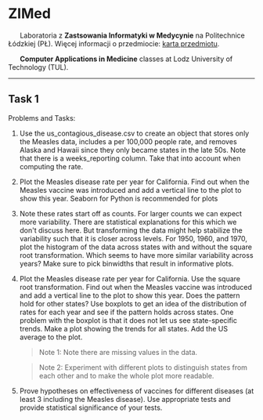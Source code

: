 # ZIMed

<img src="https://static.dwcdn.net/css/flag-icons/flags/4x3/pl.svg" height="10" width="20"> Laboratoria z **Zastsowania Informatyki w Medycynie** na Politechnice Łódzkiej (PŁ). Więcej informacji o przedmiocie: [karta przedmiotu](https://programy.p.lodz.pl/ectslabel-web/przedmiot_3.jsp?l=pl&idPrzedmiotu=172846&pkId=1149&s=2&t=1&j=0&w=informatyka%20stosowana).

<img src="https://static.dwcdn.net/css/flag-icons/flags/4x3/gb.svg" height="10" width="20"> **Computer Applications in Medicine** classes at Lodz University of Technology (TUL).

---

## Task 1

Problems and Tasks:

1. Use the us_contagious_disease.csv to create an object that stores only the Measles data, includes a per 100,000 people rate, and removes Alaska and Hawaii since they only became states in the late 50s. Note that there is a weeks_reporting column. Take that into account when computing the rate.

2. Plot the Measles disease rate per year for California. Find out when the Measles vaccine was introduced and add a vertical line to the plot to show this year. Seaborn for Python is recommended for plots

3. Note these rates start off as counts. For larger counts we can expect more variability. There are statistical explanations for this which we don't discuss here. But transforming the data might help stabilize the variability such that it is closer across levels. For 1950, 1960, and 1970, plot the histogram of the data across states with and without the square root transformation. Which seems to have more similar variability across years? Make sure to pick binwidths that result in informative plots.

4. Plot the Measles disease rate per year for California. Use the square root transformation. Find out when the Measles vaccine was introduced and add a vertical line to the plot to show this year. Does the pattern hold for other states? Use boxplots to get an idea of the distribution of rates for each year and see if the pattern holds across states. One problem with the boxplot is that it does not let us see state-specific trends. Make a plot showing the trends for all states. Add the US average to the plot.

    > Note 1: Note there are missing values in the data.

    > Note 2: Experiment with different plots  to distinguish states from each other and to make the whole plot more readable.

5. Prove hypotheses on effectiveness of vaccines for different diseases (at least 3 including the Measles disease). Use appropriate tests and provide statistical significance of your tests.

